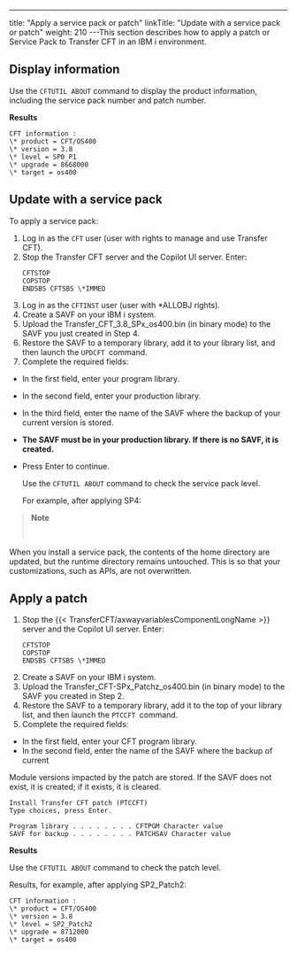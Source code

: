 ---
title: "Apply a service pack or patch"
linkTitle: "Update with a service pack or patch"
weight: 210
---This section describes how to apply a patch or Service Pack to Transfer CFT in an IBM i environment.

## Display information

Use the `CFTUTIL ABOUT` command to display the product information, including the service pack number and patch number.

******Results******

```
CFT information :
\* product = CFT/OS400
\* version = 3.8
\* level = SP0_P1
\* upgrade = 8668000
\* target = os400
```

## Update with a service pack

To apply a service pack:

1. Log in as the `CFT` user (user with rights to manage and use Transfer CFT).
1. Stop the Transfer CFT server and the Copilot UI server. Enter:  
    ```
    CFTSTOP
    COPSTOP
    ENDSBS CFTSBS \*IMMED
    ```
1. Log in as the `CFTINST` user (user with \*ALLOBJ rights).
1. Create a SAVF on your IBM i system.
1. Upload the Transfer_CFT_3.8_SPx_os400.bin (in binary mode) to the SAVF you just created in Step 4.
1. Restore the SAVF to a temporary library, add it to your library list, and then launch the `UPDCFT `command.
1. Complete the required fields:

- In the first field, enter your program library.

- In the second field, enter your production library.

- In the third field, enter the name of the SAVF where the backup of your current version is stored.

- **The SAVF must be in your production library. If there is no SAVF, it is created.**

- Press Enter to continue.

    Use the `CFTUTIL ABOUT` command to check the service pack level.

    For example, after applying SP4:

> **Note**
>
>  

When you install a service pack, the contents of the home directory are updated, but the runtime directory remains untouched. This is so that your customizations, such as APIs, are not overwritten.

## Apply a patch

1. Stop the {{< TransferCFT/axwayvariablesComponentLongName >}} server and the Copilot UI server. Enter:  
    ```
    CFTSTOP
    COPSTOP
    ENDSBS CFTSBS \*IMMED
    ```
1. Create a SAVF on your IBM i system.
1. Upload the Transfer_CFT-SPx_Patchz_os400.bin (in binary mode) to the SAVF you created in Step 2.
1. Restore the SAVF to a temporary library, add it to the top of your library list, and then launch the `PTCCFT `command.
1. Complete the required fields:

- In the first field, enter your CFT program library.
- In the second field, enter the name of the SAVF where the backup of current

Module versions impacted by the patch are stored. If the SAVF does not exist, it is created; if it exists, it is cleared.

```
Install Transfer CFT patch (PTCCFT)
Type choices, press Enter.
 
Program library . . . . . . . . CFTPGM Character value
SAVF for backup . . . . . . . . PATCHSAV Character value
```

**Results**

Use the `CFTUTIL ABOUT` command to check the patch level.

Results, for example, after applying SP2_Patch2:

```
CFT information :
\* product = CFT/OS400
\* version = 3.8
\* level = SP2_Patch2
\* upgrade = 8712000
\* target = os400
```
